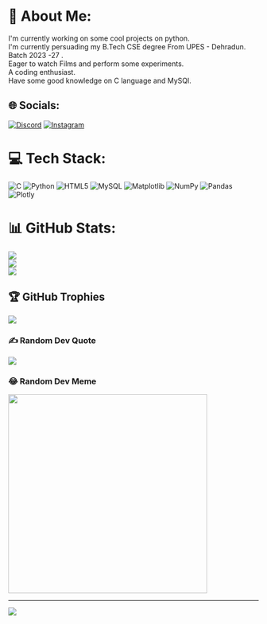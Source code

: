 # 💫 About Me:
I'm currently working on some cool projects on python.<br>I'm currently persuading my B.Tech CSE degree From UPES - Dehradun.<br>Batch 2023 -27 .<br>Eager to watch Films and perform some experiments.<br>A coding enthusiast.<br>Have some good knowledge on C language and MySQl.


## 🌐 Socials:
[![Discord](https://img.shields.io/badge/Discord-%237289DA.svg?logo=discord&logoColor=white)](https://discord.gg/https://discord.gg/uCC7MMG2) [![Instagram](https://img.shields.io/badge/Instagram-%23E4405F.svg?logo=Instagram&logoColor=white)](https://instagram.com/@soumya112005) 

# 💻 Tech Stack:
![C](https://img.shields.io/badge/c-%2300599C.svg?style=for-the-badge&logo=c&logoColor=white) ![Python](https://img.shields.io/badge/python-3670A0?style=for-the-badge&logo=python&logoColor=ffdd54) ![HTML5](https://img.shields.io/badge/html5-%23E34F26.svg?style=for-the-badge&logo=html5&logoColor=white) ![MySQL](https://img.shields.io/badge/mysql-%2300000f.svg?style=for-the-badge&logo=mysql&logoColor=white) ![Matplotlib](https://img.shields.io/badge/Matplotlib-%23ffffff.svg?style=for-the-badge&logo=Matplotlib&logoColor=black) ![NumPy](https://img.shields.io/badge/numpy-%23013243.svg?style=for-the-badge&logo=numpy&logoColor=white) ![Pandas](https://img.shields.io/badge/pandas-%23150458.svg?style=for-the-badge&logo=pandas&logoColor=white) ![Plotly](https://img.shields.io/badge/Plotly-%233F4F75.svg?style=for-the-badge&logo=plotly&logoColor=white)
# 📊 GitHub Stats:
![](https://github-readme-stats.vercel.app/api?username=soumya-jain123&theme=dark&hide_border=false&include_all_commits=false&count_private=false)<br/>
![](https://github-readme-streak-stats.herokuapp.com/?user=soumya-jain123&theme=dark&hide_border=false)<br/>
![](https://github-readme-stats.vercel.app/api/top-langs/?username=soumya-jain123&theme=dark&hide_border=false&include_all_commits=false&count_private=false&layout=compact)

## 🏆 GitHub Trophies
![](https://github-profile-trophy.vercel.app/?username=soumya-jain123&theme=radical&no-frame=false&no-bg=true&margin-w=4)

### ✍️ Random Dev Quote
![](https://quotes-github-readme.vercel.app/api?type=horizontal&theme=radical)

### 😂 Random Dev Meme
<img src='https://randommeme-five.vercel.app/' style="height: 400px;"/>

---
[![](https://visitcount.itsvg.in/api?id=soumya-jain123&label=Views%20&color=6&icon=2&pretty=true)](https://visitcount.itsvg.in)

<!-- Proudly created with GPRM ( https://gprm.itsvg.in ) -->
